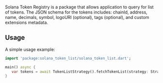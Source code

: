 Solana Token Registry is a package that allows application to query for list of tokens. The JSON schema for the tokens includes: chainId, address, name, decimals, symbol, logoURI (optional), tags (optional), and custom extensions metadata.

## Usage

A simple usage example:

```dart
import 'package:solana_token_list/solana_token_list.dart';

main() async {
   var tokens = await TokenListStrategy().fetchTokenList(strategy: Strategy.CDN);
}
```

